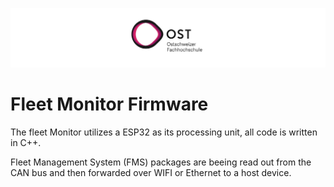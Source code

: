![Banner](https://github.com/SA-OST-2021/fleet-monitor-docs/blob/main/ost_banner.jpg?raw=true)

# Fleet Monitor Firmware

The fleet Monitor utilizes a ESP32 as its processing unit, all code is written in C++.

Fleet Management System (FMS) packages are beeing read out from the CAN bus and then forwarded over WIFI or Ethernet to a host device.
